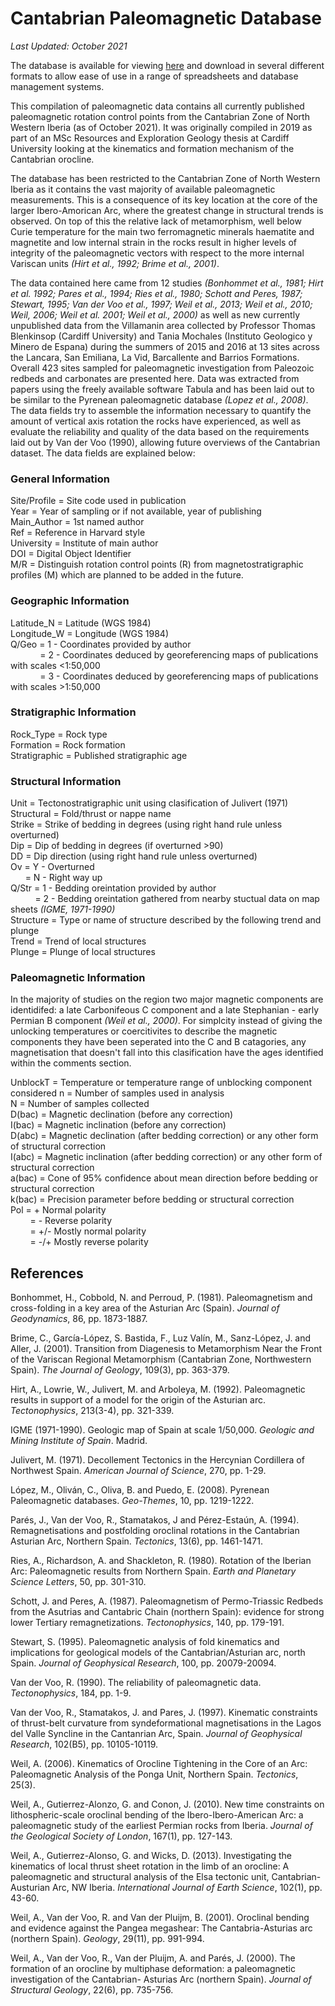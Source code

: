 # Cantabrian Paleomagnetic Database

*Last Updated: October 2021*

The database is available for viewing [here](https://matthewtnewell.github.io/Cantabrian-Paleomagnetic-Database/) and download in several different formats to allow ease of use in a range of spreadsheets and database management systems.

This compilation of paleomagnetic data contains all currently published paleomagnetic rotation control points from the Cantabrian Zone of North Western Iberia (as of October 2021). It was originally compiled in 2019 as part of an MSc Resources and Exploration Geology thesis at Cardiff University looking at the kinematics and formation mechanism of the Cantabrian orocline. 

The database has been restricted to the Cantabrian Zone of North Western Iberia as it contains the vast majority of available paleomagnetic measurements. This is a consequence of its key location at the core of the larger Ibero-Amorican Arc, where the greatest change in structural trends is observed. On top of this the relative lack of metamorphism, well below Curie temperature for the main two ferromagnetic minerals haematite and magnetite and low internal strain in the rocks result in higher levels of integrity of the paleomagnetic vectors with respect to the more internal Variscan units *(Hirt et al., 1992; Brime et al., 2001)*. 

The data contained here came from 12 studies *(Bonhommet et al., 1981; Hirt et al. 1992; Pares et al., 1994; Ries et al., 1980; Schott and Peres, 1987; Stewart, 1995; Van der Voo et al., 1997; Weil et al., 2013; Weil et al., 2010; Weil, 2006; Weil et al. 2001; Weil et al., 2000)* as well as new currently unpublished data from the Villamanin area collected by Professor Thomas Blenkinsop (Cardiff University) and Tania Mochales (Instituto Geologico y Minero de Espana) during the summers of 2015 and 2016 at 13 sites across the Lancara, San Emiliana, La Vid, Barcallente and Barrios Formations. Overall 423 sites sampled for paleomagnetic investigation from Paleozoic redbeds and carbonates are presented here. Data was extracted from papers using the freely available software Tabula and has been laid out to be similar to the Pyrenean paleomagnetic database *(Lopez et al., 2008)*. The data fields try to assemble the information necessary to quantify the amount of vertical axis rotation the rocks have experienced, as well as evaluate the reliability and quality of the data based on the requirements laid out by Van der Voo (1990), allowing future overviews of the Cantabrian dataset. The data fields are explained below:

### General Information

Site/Profile = Site code used in publication  
Year = Year of sampling or if not available, year of publishing   
Main_Author = 1st named author  
Ref = Reference in Harvard style  
University = Institute of main author  
DOI = Digital Object Identifier  
M/R = Distinguish rotation control points (R) from magnetostratigraphic profiles (M) which are planned to be added in the future.  

### Geographic Information 

Latitude_N = Latitude (WGS 1984)  
Longitude_W = Longitude (WGS 1984)  
Q/Geo = 1 - Coordinates provided by author  
&nbsp; &nbsp; &nbsp; &nbsp; &nbsp; &nbsp; = 2 - Coordinates deduced by georeferencing maps of publications with scales <1:50,000  
&nbsp; &nbsp; &nbsp; &nbsp; &nbsp; &nbsp; = 3 - Coordinates deduced by georeferencing maps of publications with scales >1:50,000  
      
### Stratigraphic Information

Rock_Type = Rock type  
Formation = Rock formation  
Stratigraphic = Published stratigraphic age  

### Structural Information

Unit = Tectonostratigraphic unit using clasification of Julivert (1971)  
Structural = Fold/thrust or nappe name  
Strike = Strike of bedding in degrees (using right hand rule unless overturned)  
Dip = Dip of bedding in degrees (if overturned >90)  
DD = Dip direction (using right hand rule unless overturned)  
Ov = Y - Overturned  
&nbsp; &nbsp; &nbsp; = N - Right way up  
Q/Str = 1 - Bedding oreintation provided by author  
&nbsp; &nbsp; &nbsp; &nbsp; &nbsp; = 2 - Bedding oreintation gathered from nearby stuctual data on map sheets *(IGME, 1971-1990)*  
Structure = Type or name of structure described by the following trend and plunge  
Trend = Trend of local structures  
Plunge = Plunge of local structures  

### Paleomagnetic Information

In the majority of studies on the region two major magnetic components are identidifed: a late Carbonifeous C component and a late Stephanian - early Permian B component *(Weil et al., 2000)*. For simplcity instead of giving the unlocking temperatures or coercitivites to describe the magnetic components they have been seperated into the C and B catagories, any magnetisation that doesn't fall into this clasification have the ages identified within the comments section.

UnblockT = Temperature or temperature range of unblocking component considered
n = Number of samples used in analysis  
N = Number of samples collected  
D(bac) = Magnetic declination (before any correction)  
I(bac) = Magnetic inclination (before any correction)  
D(abc) = Magnetic declination (after bedding correction) or any other form of structural correction  
I(abc) = Magnetic inclination (after bedding correction) or any other form of structural correction  
a(bac) = Cone of 95% confidence about mean direction before bedding or structural correction  
k(bac) = Precision parameter before bedding or structural correction  
Pol = +  Normal polarity  
&nbsp; &nbsp; &nbsp; &nbsp; = -  Reverse polarity  
&nbsp; &nbsp; &nbsp; &nbsp; = +/-  Mostly normal polarity  
&nbsp; &nbsp; &nbsp; &nbsp; = -/+  Mostly reverse polarity  

## References

Bonhommet, H., Cobbold, N. and Perroud, P. (1981). Paleomagnetism and cross-folding in a key area of the Asturian Arc (Spain). *Journal of Geodynamics*, 86, pp. 1873-1887.

Brime, C., García-López, S. Bastida, F., Luz Valín, M., Sanz-López, J. and Aller, J. (2001). Transition from Diagenesis to Metamorphism Near the Front of the Variscan Regional  Metamorphism (Cantabrian Zone, Northwestern Spain). *The Journal of Geology*, 109(3), pp. 363-379. 

Hirt, A., Lowrie, W., Julivert, M. and Arboleya, M. (1992). Paleomagnetic results in support of a model for the origin of the Asturian arc. *Tectonophysics*, 213(3-4), pp. 321-339.

IGME (1971-1990). Geologic map of Spain at scale 1/50,000. *Geologic and Mining Institute of Spain*. Madrid. 

Julivert, M. (1971). Decollement Tectonics in the Hercynian Cordillera of Northwest Spain. *American Journal of Science*, 270, pp. 1-29.

López, M., Oliván, C., Oliva, B. and Puedo, E. (2008). Pyrenean Paleomagnetic databases. *Geo-Themes*, 10, pp. 1219-1222. 

Parés, J., Van der Voo, R., Stamatakos, J and Pérez-Estaún, A. (1994). Remagnetisations and postfolding oroclinal rotations in the Cantabrian Asturian Arc, Northern Spain.  *Tectonics*, 13(6), pp. 1461-1471. 

Ries, A., Richardson, A. and Shackleton, R. (1980). Rotation of the Iberian Arc: Paleomagnetic results from Northern Spain. *Earth and Planetary Science Letters*, 50, pp. 301-310. 

Schott, J. and Peres, A. (1987). Paleomagnetism of Permo-Triassic Redbeds from the Asutrias and Cantabric Chain (northern Spain): evidence for strong lower Tertiary    remagnetizations. *Tectonophysics*, 140, pp. 179-191. 

Stewart, S. (1995). Paleomagnetic analysis of fold kinematics and implications for geological  models of the Cantabrian/Asturian arc, north Spain. *Journal of Geophysical Research*,  100, pp. 20079-20094. 

Van der Voo, R. (1990). The reliability of paleomagnetic data. *Tectonophysics*, 184, pp. 1-9. 

Van der Voo, R., Stamatakos, J. and Pares, J. (1997). Kinematic constraints of thrust-belt curvature from syndeformational magnetisations in the Lagos del Valle Syncline in the Cantanrian Arc, Spain. *Journal of Geophysical Research*, 102(B5), pp. 10105-10119. 

Weil, A. (2006). Kinematics of Orocline Tightening in the Core of an Arc: Paleomagnetic Analysis of the Ponga Unit, Northern Spain. *Tectonics*, 25(3). 

Weil, A., Gutierrez-Alonzo, G. and Conon, J. (2010). New time constraints on lithospheric-scale oroclinal bending of the Ibero-Ibero-American Arc: a paleomagnetic study of the earliest Permian rocks from Iberia. *Journal of the Geological Society of London*, 167(1), pp. 127-143.

Weil, A., Gutierrez-Alonso, G. and Wicks, D. (2013). Investigating the kinematics of local thrust sheet rotation in the limb of an orocline: A paleomagnetic and structural analysis of the Elsa tectonic unit, Cantabrian-Austurian Arc, NW Iberia. *International Journal of Earth Science*, 102(1), pp. 43-60. 

Weil, A., Van der Voo, R. and Van der Pluijm, B. (2001). Oroclinal bending and evidence against the Pangea megashear: The Cantabria-Asturias arc (northern Spain). *Geology*, 29(11), pp. 991-994.

Weil, A., Van der Voo, R., Van der Pluijm, A. and Parés, J. (2000). The formation of an orocline by multiphase deformation: a paleomagnetic investigation of the Cantabrian- Asturias Arc (northern Spain). *Journal of Structural Geology*, 22(6), pp. 735-756.




